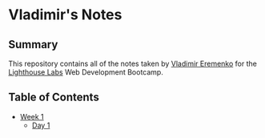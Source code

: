 # Vladimir's Notes

## Summary 

This repository contains all of the notes taken by [Vladimir Eremenko](https://github.com/Vlad-Lab319) for the [Lighthouse Labs](https://www.lighthouselabs.ca/) Web Development Bootcamp.

## Table of Contents

* [Week 1](/Week_1)
  * [Day 1](/Week_1/Day_1)